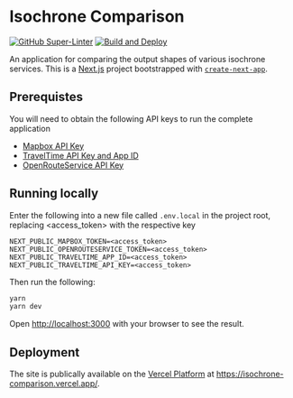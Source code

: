 # Isochrone Comparison
[![GitHub Super-Linter](https://github.com/wilsoncwc/isochrone-comparison/workflows/Lint/badge.svg)](https://github.com/wilsoncwc/isochrone-comparison/workflows/Lint)
[![Build and Deploy](https://img.shields.io/github/deployments/wilsoncwc/isochrone-comparison/production?label=vercel&logo=vercel&logoColor=white)](https://github.com/wilsoncwc/isochrone-comparison/deployments/activity_log?environment=Production)

An application for comparing the output shapes of various isochrone services. 
This is a [Next.js](https://nextjs.org/) project bootstrapped with [`create-next-app`](https://github.com/vercel/next.js/tree/canary/packages/create-next-app).

## Prerequistes
You will need to obtain the following API keys to run the complete application
 * [Mapbox API Key](https://docs.mapbox.com/help/getting-started/access-tokens/)
 * [TravelTime API Key and App ID](https://docs.traveltime.com/api/overview/getting-keys)
 * [OpenRouteService API Key](https://openrouteservice.org/dev/#/signup)

## Running locally
Enter the following into a new file called `.env.local` in the project root, replacing <access_token> with the respective key
```
NEXT_PUBLIC_MAPBOX_TOKEN=<access_token>
NEXT_PUBLIC_OPENROUTESERVICE_TOKEN=<access_token>
NEXT_PUBLIC_TRAVELTIME_APP_ID=<access_token>
NEXT_PUBLIC_TRAVELTIME_API_KEY=<access_token>
```

Then run the following:
```bash
yarn
yarn dev
```
Open [http://localhost:3000](http://localhost:3000) with your browser to see the result.

## Deployment
The site is publically available on the [Vercel Platform](https://vercel.com/new?utm_medium=default-template&filter=next.js&utm_source=create-next-app&utm_campaign=create-next-app-readme) at https://isochrone-comparison.vercel.app/.
